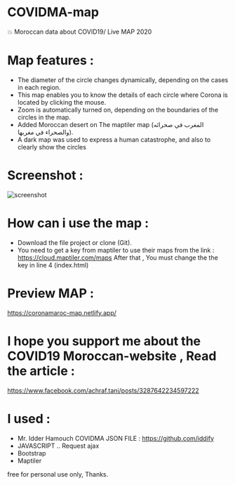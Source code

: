 # COVIDMA-map
💥 Moroccan data about COVID19/ Live MAP 2020

# Map features :
   - The diameter of the circle changes dynamically, depending on the cases in each region.
   - This map enables you to know the details of each circle where Corona is located by clicking the mouse.
   - Zoom is automatically turned on, depending on the boundaries of the circles in the map.
   - Added Moroccan desert on The maptiler map (المغرب في صحرائه والصحراء في مغربها).
   - A dark map was used to express a human catastrophe, and also to clearly show the circles
   
# Screenshot :
![screenshot](screenshot.png)

# How can i use the map :
   - Download the file project or clone (Git).
   - You need to get a key from maptiler to use their maps from the link :
   https://cloud.maptiler.com/maps
   After that , You must change the the key in line 4 (index.html)
   
# Preview MAP : 
   https://coronamaroc-map.netlify.app/
   
# I hope you support me about the COVID19 Moroccan-website , Read the article :
   https://www.facebook.com/achraf.tani/posts/3287642234597222
   
# I used : 
  - Mr. Idder Hamouch COVIDMA JSON FILE : https://github.com/iddify
  - JAVASCRIPT .. Request ajax
  - Bootstrap
  - Maptiler


free for personal use only, Thanks.
